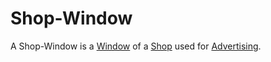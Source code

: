 # Shop-Window

A Shop-Window is a [Window](60100006.md) of a [Shop](200000007.md) used for [Advertising](600196.md).

